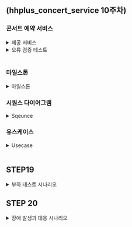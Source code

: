 ## (hhplus_concert_service 10주차)
### 콘서트 예약 서비스
<details>
<summary>제공 서비스</summary>
  <li>1.예약 가능 콘서트 조회</li>
  <li>2.콘서트 날짜 및 좌석 조회</li>
  <li>3.콘서트 예약</li>
  <li>4.포인트 조회/충전/사용</li>
  <li>결제</li>
</details>

<details>
<summary>오류 검증 테스트</summary>
  <ul>
    <li>콘서트 조회</li>
      <ul>
        <li>1. 예약 가능 콘서트가 아닌 경우</li>
      </ul>
  </ul>

  <ul>
    <li>콘서트 예약</li>
    <ul>
      <li>1.이미 예약된 좌석일 경우</li>
      <li>2.예약 후 5분 내 결제를 완료하지 않은 경우</li>
    </ul>
  </ul>
  
  <ul>
    <li>포인트 조회/충전/사용</li>
      <ul>
        <li>1.충전 포인트가 0보다 작은경우</li>
      </ul>
  </ul>

  <ul>
    <li>결제</li>
      <ul>
        <li>1.포인트가 부족할 경우</li>
        <li>2.토큰이 없는 경우</li>
      </ul>
  </ul>
</details>

<br>

### 마일스톤
<details>
  <summary>마일스톤</summary>
  <li>
    <img width="1029" alt="마일스톤" src="https://github.com/user-attachments/assets/3f7307e9-0d13-4f24-a364-2af9366696de">

 </li>
</details>

### 시퀀스 다이어그램
<details>
  <summary>Sqeunce</summary>
  <li><img width="521" alt="유스케이스 예시" src="https://github.com/user-attachments/assets/12258fb1-8da2-45b8-afbb-78de93634a0f">
</li>
</details>

### 유스케이스
<details>
  <summary>Usecase</summary>
  <li><img width="500" alt="유스케이스 다이어그램" src="https://github.com/user-attachments/assets/eaea2ac8-4eed-4792-b50e-73162d165d52"></li>
</details>

<br>

## STEP19
<details>
  <summary>부하 테스트 시나리오</summary>

## 부하 테스트 환경

### 사양
CPU: M2 Pro <br>
Ram: 16Gb <br>
ssd: 512Gb <br>
Tool: K6  <br><br>

## 1. 좌석 선택 및 예약 

### 선정이유
콘서트 예매에 있어 가장 중요한 부분이고 트래픽이 가장 많이 몰리는 부분이라 생각했습니다. <br>
이 시점에서 서버가 얼마나 많은 동시 접속을 처리할 수 있는지 테스트해야합니다. <br>
그렇기에 부하테스트를 진행하였습니다. <br><br>

### 목표 TPS  
min: 500TPS <br> 
max: 1000TPS  <br><br>

### Load Test (부하 테스트)
Vus: 500 (초당 가상 유저수) <br>
Duration: 60s <br>

<img width="866" alt="스크린샷 2024-08-22 오전 11 29 56" src="https://github.com/user-attachments/assets/897faf17-7080-4e24-89bb-90e0cf52611d"> <br>


<br>

### Soak Test (내구성 테스트)
Vus: 500 <br>
Duration: 10m <br>

<img width="848" alt="스크린샷 2024-08-22 오전 11 51 48" src="https://github.com/user-attachments/assets/f85208c0-3707-4561-acd1-a4dd708e162c">  <br><br>

### Stress Test (스트레스 테스트)
1. 2분 동안 Vus=500 <br>
2. 2분 동안 Vus=750 <br>  
3. 2분 동안 Vus=1000 <br>
4. 2분 동안 종료 <br>

<img width="830" alt="스크린샷 2024-08-22 오후 12 06 16" src="https://github.com/user-attachments/assets/1bf3d17e-8b6c-4cbb-a9b7-c75f64d6b6b5"> <br><br>

### Peak Load Test (최고 부하 테스트)
1. 2분 동안 500명 유저로 증가 <br>
2. 5분 동안 1500명 유저로 최고 부하 테스트 <br>
3. 2분 동안 다시 500명 유저로 감소 <br>

<img width="832" alt="스크린샷 2024-08-22 오후 12 18 19" src="https://github.com/user-attachments/assets/b053cbd3-39d2-486f-8c45-0d848c31bc7b"> <br>

#### 테스트 후기 
위 조건으로 테스트 할 시, 0% 실패율을 보였습니다. <br><br>

<br><br><br>

## 2.토큰 대기열 발급

### 선정이유
새로운 토큰을 생성하고 Redis와 데이터베이스에 동시에 저장하는 기능입니다. <br>
특히 Redis의 'ZSet'에 토큰을 추가하는 작업은 높은 부하를 일으키고, 그로 인해 <br>
대량의 토큰 생성시 성능 저하 문제가 발생할 수 있다 생각했습니다. <br><br>

### 목표 TPS  
min: 500TPS <br> 
max: 1000TPS  <br><br>

### Load Test (부하 테스트)
Vus: 500 (초당 가상 유저수) <br>
Duration: 60s <br>

<img width="865" alt="스크린샷 2024-08-22 오후 1 35 27" src="https://github.com/user-attachments/assets/fd7ea0a7-644e-4dff-80ea-4eff4baf782b"> <br>


<br><br>

### Soak Test (내구성 테스트)
Vus: 500 <br>
Duration: 10m <br>

<img width="853" alt="스크린샷 2024-08-22 오후 1 48 46" src="https://github.com/user-attachments/assets/e904c8b1-8902-409f-96bb-57225fcaaf6e"> <br>

### Stress Test (스트레스 테스트)
1. 2분 동안 Vus=500 <br>
2. 2분 동안 Vus=750 <br>  
3. 2분 동안 Vus=1000 <br>
4. 2분 동안 종료 <br>

<img width="830" alt="스크린샷 2024-08-22 오후 12 06 16" src="https://github.com/user-attachments/assets/1bf3d17e-8b6c-4cbb-a9b7-c75f64d6b6b5"> <br>

<br><br>

### Stress Test (스트레스 테스트)

1. 2분 동안 Vus=500 <br>
2. 2분 동안 Vus=750 <br>  
3. 2분 동안 Vus=1000 <br>
4. 2분 동안 종료 <br>

<img width="842" alt="스크린샷 2024-08-22 오후 2 02 16" src="https://github.com/user-attachments/assets/3852d783-bbb1-4ea8-a31e-3fd650c6dafd"> <br>


### Peak Load Test (최고 부하 테스트)
1. 2분 동안 500명 유저로 증가 <br>
2. 5분 동안 1500명 유저로 최고 부하 테스트 <br>
3. 2분 동안 다시 500명 유저로 감소 <br>

<img width="868" alt="스크린샷 2024-08-22 오후 2 18 56" src="https://github.com/user-attachments/assets/09e8b86f-749a-4b06-ada2-ef7f54117de4"> <br>

<br><br><br>

</details>

## STEP 20
<details>
  <summary>장애 발생과 대응 시나리오</summary>

  ### 1. 장애 감지
  HealthCheck와 같은 모니터링 도구를 통하여 시스템지표, 비지니스 지표, 외부 연동 시스템 지표등 이상 현상을 감지하고 <br>
  이상 현상 감지 시,MSA 구조에 맞게 각 담당자에게 알람 전달을 전달합니다. <br><br>

  ### 2. 장애 분류 및 우선순위 설정
  장애의 종류와 심각도를 파악하고 장애의 영향 범위와 비지니스에 미치는 영향을 기반으로 우선순위를 설정합니다. <br><br>

  ### 3. 초기 대응 및 원인 파악
  임시 조치로 서버 재시작, 트래픽 차단 등의 조치를 취하고, 저장된 Log와 모니터링 데이터를 분석하여 원인을 파악하고 <br>
  문제와 대응과정을 기록합니다. <br><br>
  
  ### 4. 문제 해결
  원인 분석 결과를 토대로 문제를 해결하기 위한 조치를 취하고 TDD를 통한 서비스의 정상 작동 유무를 테스트합니다. <br><br>

  ### 5. 복구 및 서비스 재개
  문제 해결 후 서비스를 정상 상태로 복구 하고, 시스템이 정상적으로 작동하는지 지속적으로 모니터링합니다. <br><br>

  ### 6. 사후 분석 및 개선
  장애 발생 원인과 대응 과정을 분석하는 회의를 진행하고 분석 결과를 토대로 시스템의 취약점을 보완하고 <br>
  예방 조치를 수립합니다. <br><br>

  ### 7. 문서화 및 보고
  위의 모든 과정을 포함한 장애 보고서를 작성하고 관련된 사람들과 필요한 정보를 공유합니다.
</details>



